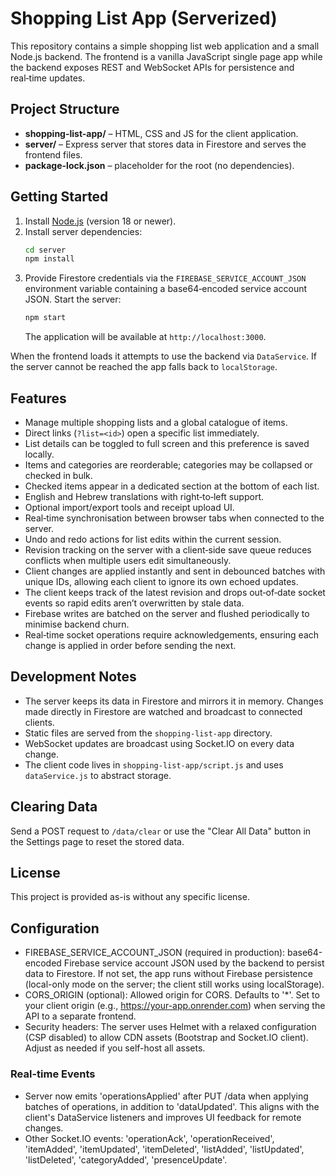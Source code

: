 # Shopping List App (Serverized)

This repository contains a simple shopping list web application and a small Node.js backend. The frontend is a vanilla JavaScript single page app while the backend exposes REST and WebSocket APIs for persistence and real‑time updates.

## Project Structure

- **shopping-list-app/** – HTML, CSS and JS for the client application.
- **server/** – Express server that stores data in Firestore and serves the frontend files.
- **package-lock.json** – placeholder for the root (no dependencies).

## Getting Started

1. Install [Node.js](https://nodejs.org/) (version 18 or newer).
2. Install server dependencies:
   ```bash
   cd server
   npm install
   ```
3. Provide Firestore credentials via the `FIREBASE_SERVICE_ACCOUNT_JSON` environment variable containing a base64‑encoded service account JSON. Start the server:
   ```bash
   npm start
   ```
   The application will be available at `http://localhost:3000`.

When the frontend loads it attempts to use the backend via `DataService`. If the server cannot be reached the app falls back to `localStorage`.

## Features

- Manage multiple shopping lists and a global catalogue of items.
- Direct links (`?list=<id>`) open a specific list immediately.
- List details can be toggled to full screen and this preference is saved locally.
- Items and categories are reorderable; categories may be collapsed or checked in bulk.
- Checked items appear in a dedicated section at the bottom of each list.
- English and Hebrew translations with right‑to‑left support.
- Optional import/export tools and receipt upload UI.
- Real‑time synchronisation between browser tabs when connected to the server.
- Undo and redo actions for list edits within the current session.
- Revision tracking on the server with a client‑side save queue reduces conflicts when multiple users edit simultaneously.
- Client changes are applied instantly and sent in debounced batches with unique IDs, allowing each client to ignore its own echoed updates.
 - The client keeps track of the latest revision and drops out‑of‑date socket events so rapid edits aren’t overwritten by stale data.
- Firebase writes are batched on the server and flushed periodically to minimise backend churn.
- Real‑time socket operations require acknowledgements, ensuring each change is applied in order before sending the next.

## Development Notes

- The server keeps its data in Firestore and mirrors it in memory. Changes made directly in Firestore are watched and broadcast to connected clients.
- Static files are served from the `shopping-list-app` directory.
- WebSocket updates are broadcast using Socket.IO on every data change.
- The client code lives in `shopping-list-app/script.js` and uses `dataService.js` to abstract storage.

## Clearing Data

Send a POST request to `/data/clear` or use the "Clear All Data" button in the Settings page to reset the stored data.

## License

This project is provided as-is without any specific license.


## Configuration

- FIREBASE_SERVICE_ACCOUNT_JSON (required in production): base64-encoded Firebase service account JSON used by the backend to persist data to Firestore. If not set, the app runs without Firebase persistence (local-only mode on the server; the client still works using localStorage).
- CORS_ORIGIN (optional): Allowed origin for CORS. Defaults to '*'. Set to your client origin (e.g., https://your-app.onrender.com) when serving the API to a separate frontend.
- Security headers: The server uses Helmet with a relaxed configuration (CSP disabled) to allow CDN assets (Bootstrap and Socket.IO client). Adjust as needed if you self-host all assets.

### Real-time Events
- Server now emits 'operationsApplied' after PUT /data when applying batches of operations, in addition to 'dataUpdated'. This aligns with the client's DataService listeners and improves UI feedback for remote changes.
- Other Socket.IO events: 'operationAck', 'operationReceived', 'itemAdded', 'itemUpdated', 'itemDeleted', 'listAdded', 'listUpdated', 'listDeleted', 'categoryAdded', 'presenceUpdate'.
